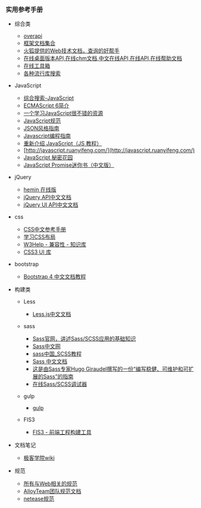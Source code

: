 ### 实用参考手册

- 综合类
  
  - [overapi](http://overapi.com/)
  - [框架文档集合](http://devdocs.io/)
  - [火狐提供的Web技术文档，查询的好帮手](https://developer.mozilla.org/zh-CN/docs/Web)
  - [在线桌面版本API,在线chm文档,中文在线API,在线API,在线帮助文档](http://www.sxt.cn/searchsxt/sxtapipro/index.html)
  - [在线工具箱](http://tool.oschina.net/)
  - [各种流行库搜索](http://microjs.com/#)
 
- JavaScript

  - [综合搜索-JavaScript](http://www.javascripting.com/search?q=jquery)
  - [ECMAScript 6简介](http://es6.ruanyifeng.com/#docs/intro)
  - [一个学习JavaScript很不错的资源](http://nodeschool.io/zh-cn/)
  - [ JavaScript规范](https://github.com/adamlu/javascript-style-guide)
  - [JSON风格指南](https://github.com/darcyliu/google-styleguide/blob/master/JSONStyleGuide.md)
  - [Javascript编程指南](http://pij.robinqu.me/)
  - [重新介绍 JavaScript（JS 教程）](https://developer.mozilla.org/zh-CN/docs/Web/JavaScript/A_re-introduction_to_JavaScript)
  - [http://javascript.ruanyifeng.com/](http://javascript.ruanyifeng.com/)
  - [JavaScript 秘密花园](http://bonsaiden.github.io/JavaScript-Garden/zh/)
  - [JavaScript Promise迷你书（中文版）](http://liubin.org/promises-book/)
  
- jQuery

  - [hemin 在线版](http://hemin.cn/jq/)
  - [jQuery API中文文档](http://www.css88.com/jqapi-1.9/on/)
  - [jQuery UI API中文文档](http://www.css88.com/jquery-ui-api/)
  

- css
  
  - [CSS中文参考手册](http://css.doyoe.com/)
  - [学习CSS布局](http://zh.learnlayout.com/toc.html)
  - [W3Help - 兼容性 - 知识库](http://w3help.org/zh-cn/kb/)
  - [CSS3 UI 库](http://css3lib.alloyteam.com/)


- bootstrap
  
  - [Bootstrap 4 中文文档教程](http://wiki.jikexueyuan.com/project/bootstrap4/)
  
- 构建类
  
  - Less
  
    - [Less.js中文文档](http://less.bootcss.com/)
  
  - sass
  
    - [Sass官网，讲述Sass/SCSS应用的基础知识](http://sass-lang.com/guide)
    - [Sass中文网](http://www.sasschina.com/)
    - [sass中国_SCSS教程](http://www.sass.hk/)
    - [Sass 中文文档](http://sass.bootcss.com/)
    - [这是由Sass专家Hugo Giraudel撰写的一份“编写稳健、可维护和可扩展的Sass”的指南](https://sass-guidelin.es/zh/)
    - [在线Sass/SCSS调试器](http://www.sassmeister.com/)
  
  - gulp
  
    - [gulp](http://gulpjs.com/)
   
  - FIS3
  
    - [FIS3 - 前端工程构建工具](http://fis.baidu.com/) 
    
  
- 文档笔记

  - [极客学院wiki](http://wiki.jikexueyuan.com/)

- 规范  

  - [所有与Web相关的规范](https://platform.html5.org/)
  - [AlloyTeam团队规范文档](http://alloyteam.github.io/CodeGuide/)
  - [netease规范](http://nec.netease.com/standard)
